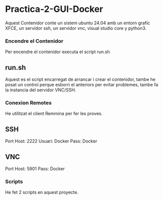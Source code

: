 # Practica-2-GUI-Docker

Aquest Contenidor  conte un sistem ubuntu 24.04 amb un entorn grafic XFCE, un servidor ssh, un servidor vnc, visual studio core y python3.

### Encendre el Contenidor ###
Per encendre el contenidor executa el script run.sh

## run.sh ##

Aquest es el script encarregat de arrancar i crear el contenidor, tambe he posat un control perque esborri el anteriors per evitar problemes, tambe fa la instancia del servidor VNC/SSH.

### Conexion Remotes ###
He utilitzat el client Remmina per fer les proves.

## SSH ##
Port Host: 2222
Usuari: Docker
Pass: Docker

## VNC ##
Port Host: 5901
Pass: Docker

### Scripts ###
He fet 2 scripts en aquest proyecte.

